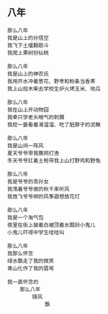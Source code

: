

## 八年

	那么八年
	我是山上的孙悟空
	我飞下土堰翻筋斗
	我爬上果树扮仙桃	

	那么八年
	我是山上的神农氏
	我用开水冲着葱花、野栆和粉条当香茶
	我上山拾木柴去学校生炉火烤玉米、地瓜
	
	那么八年
	我在山上开动物园
	我牵只学老头喘气的刺猬
	我挖一篓看着滑溜溜、吃了脏脖子的泥鳅

	那么八年
	我是山间一阵风
	夏天爷爷带我撒网打渔
	冬天爷爷扛着土枪带我上山打野鸡和野兔
	
	那么八年
	我是爷爷的乖孙女
	我荡着爷爷做的秋千来听风
	我放飞爷爷绑的风筝遐想放花灯

	那么八年
	我是一个淘气包
	夜里在街上披着白裙顶着水瓢扮小鬼儿
	小鬼儿吓得中学生哇哇叫

	那么八年
	我那么怀念
	绿水飘走了我的微笑
	青山化作了我的眉弯
	
	我一直怀念的
		那么八年
			随风
				飘